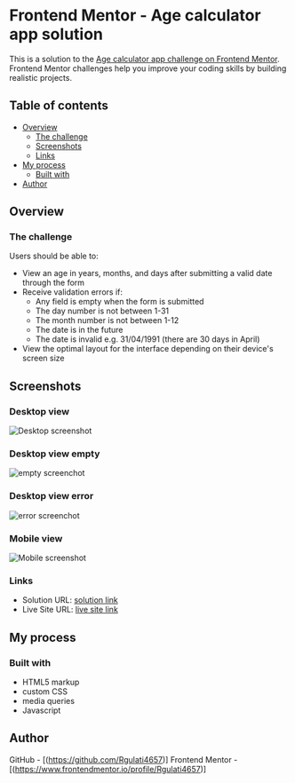 # Frontend Mentor - Age calculator app solution

This is a solution to the [Age calculator app challenge on Frontend Mentor](https://www.frontendmentor.io/challenges/age-calculator-app-dF9DFFpj-Q). Frontend Mentor challenges help you improve your coding skills by building realistic projects. 

## Table of contents

- [Overview](#overview)
  - [The challenge](#the-challenge)
  - [Screenshots](#screenshots)
  - [Links](#links)
- [My process](#my-process)
  - [Built with](#built-with)
- [Author](#author)

## Overview

### The challenge

Users should be able to:

- View an age in years, months, and days after submitting a valid date through the form
- Receive validation errors if:
  - Any field is empty when the form is submitted
  - The day number is not between 1-31
  - The month number is not between 1-12
  - The date is in the future
  - The date is invalid e.g. 31/04/1991 (there are 30 days in April)
- View the optimal layout for the interface depending on their device's screen size

## Screenshots
### Desktop view
![Desktop screenshot](/screenshot-desktop.jpeg)
### Desktop view empty
![empty screenchot](/screenshot-desktop-empty.jpeg)
### Desktop view error
![error screenchot](/screenshot-desktop-error.jpeg)
### Mobile view
![Mobile screenshot](/screenshot-mobile.jpeg)

### Links

- Solution URL: [solution link](https://github.com/Rgulati4657/AgeCalc)
- Live Site URL: [live site link](https://age-calc-xi.vercel.app/)

## My process

### Built with

- HTML5 markup
- custom CSS
- media queries
- Javascript

## Author

GitHub - [(https://github.com/Rgulati4657)]
Frontend Mentor - [(https://www.frontendmentor.io/profile/Rgulati4657)]